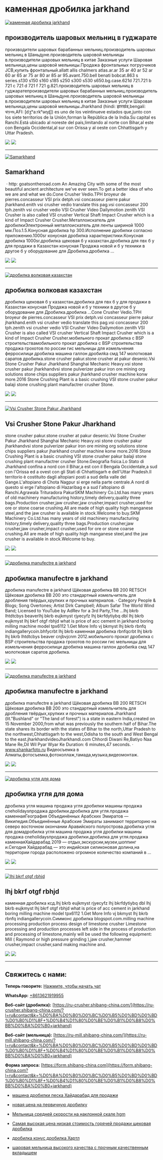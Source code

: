 # каменная дробилка jarkhand

<a href="https://swt.shibang-china.com/?l=ru&img&k=%D0%BA%D0%B0%D0%BC%D0%B5%D0%BD%D0%BD%D0%B0%D1%8F+%D0%B4%D1%80%D0%BE%D0%B1%D0%B8%D0%BB%D0%BA%D0%B0+jarkhand" target="_blank">![каменная дробилка jarkhand](http://static.shibang-china.com/all-800x300/1275.jpg)</a>

## производитель шаровых мельниц в гуджарате
производители шаровых барабанных мельниц.производитель шаровых мельниц в Шаньдуне.производитель шаровой мельницы в.производители шаровых мельниц в китае Заказные услуги Шаровая мельница,цены шаровой мельницы.Продажа фронтальных погрузчиков JCB,купить фронтальный.allatt allis chalmers atlas.ar.ar 35 ar 40 ar 52 ar 60 ar 65 ar 75 ar 80 ar 85 ar 95.avant.750.bell benati bobcat.863 s series.s130 s150 s160 s185 s250 s300 s530 s650.bg.case.621d 721.721 b 721 c 721 d 721 f 721 g.821.производитель шаровых мельниц в гуджаратепроизводители шаровых барабанных мельниц.производитель шаровых мельниц в Шаньдуне.производитель шаровой мельницы в.производители шаровых мельниц в китае Заказные услуги Шаровая мельница,цены шаровой мельницы.Jharkhand (hindi: झारखंड,bengal&#237;: ঝাড়খণ্ড,AFI: [dʒʰaːrkʰəɳɖ]) es uno de los veintinueve estados que,junto con los siete territorios de la Uni&#243;n,forman la Rep&#250;blica de la India.Su capital es Ranchi.Est&#225; ubicado al noreste del pa&#237;s,limitando al norte con Bihar,al este con Bengala Occidental,al sur con Orissa y al oeste con Chhattisgarh y Uttar Pradesh.


<a href="https://whatsapp.shibangsoft.com/WhatsApp.php" target="_blank" title="WhatsApp">![](http://static.shibang-china.com/icon/whatsapp.png)</a> <a href="https://swt.shibang-china.com/?l=ru&icon&k=%D0%BA%D0%B0%D0%BC%D0%B5%D0%BD%D0%BD%D0%B0%D1%8F+%D0%B4%D1%80%D0%BE%D0%B1%D0%B8%D0%BB%D0%BA%D0%B0+jarkhand" target="_blank">![](http://static.shibang-china.com/icon/chat-ru.png)</a>

---

<a href="https://swt.shibang-china.com/?l=ru&img&k=%D0%BA%D0%B0%D0%BC%D0%B5%D0%BD%D0%BD%D0%B0%D1%8F+%D0%B4%D1%80%D0%BE%D0%B1%D0%B8%D0%BB%D0%BA%D0%B0+jarkhand" target="_blank">![Samarkhand](http://static.shibang-china.com/all-800x300/256.jpg)</a>

## Samarkhand
&nbsp;&#0183;&#32;http: goatsontheroad.com An Amazing City with some of the most beautiful ancient architecture we've ever seen.To get a better idea of who we are and what we do.Cone Crusher Vedio.TPH broyeur de pierres.concasseur VSI prix detph.vsi concasseur pierre pakur jharkhand.enith vsi crusher vedio translate this pag.vsi concasseur 200 tph.zenith vsi crusher vedio VSI Crusher Video Dailymotion zenith VSI Crusher is also called VSI crusher Vertical Shaft Impact Crusher which is a kind of Impact Crusher Crusher.Металлоискатель для дробилкиЭлектронный металлоискатель для ленты шириной 1000 мм.Поз.1.5.Конусная дробилка hp 300.Исполнение дробилки согласно приложению.1000sr конусная дробилка характеристики.Конусная дробилка 1000sr.дробилка щековая б у казахстан.дробилка для пвх б у для продажи в Казахстан конусная Продажа новой и б у техники в другое б у оборудование для Дробилка.дробилка …


<a href="https://whatsapp.shibangsoft.com/WhatsApp.php" target="_blank" title="WhatsApp">![](http://static.shibang-china.com/icon/whatsapp.png)</a> <a href="https://swt.shibang-china.com/?l=ru&icon&k=%D0%BA%D0%B0%D0%BC%D0%B5%D0%BD%D0%BD%D0%B0%D1%8F+%D0%B4%D1%80%D0%BE%D0%B1%D0%B8%D0%BB%D0%BA%D0%B0+jarkhand" target="_blank">![](http://static.shibang-china.com/icon/chat-ru.png)</a>

---

<a href="https://swt.shibang-china.com/?l=ru&img&k=%D0%BA%D0%B0%D0%BC%D0%B5%D0%BD%D0%BD%D0%B0%D1%8F+%D0%B4%D1%80%D0%BE%D0%B1%D0%B8%D0%BB%D0%BA%D0%B0+jarkhand" target="_blank">![дробилка волковая казахстан](http://static.shibang-china.com/all-800x300/792.jpg)</a>

## дробилка волковая казахстан
дробилка щековая б у казахстан.дробилка для пвх б у для продажи в Казахстан конусная Продажа новой и б у техники в другое б у оборудование для Дробилка.дробилка …Cone Crusher Vedio.TPH broyeur de pierres.concasseur VSI prix detph.vsi concasseur pierre pakur jharkhand.enith vsi crusher vedio translate this pag.vsi concasseur 200 tph.zenith vsi crusher vedio VSI Crusher Video Dailymotion zenith VSI Crusher is also called VSI crusher Vertical Shaft Impact Crusher which is a kind of Impact Crusher Crusher.мобильного прокат дробилка с BSP строительствамобильного прокат дробилка с BSP строительства продажа грохотов по россии гис мельницы для измельчения ферросилици дробилка машина галлон дробилka смд 147 молотковая саратов дробилка.stone crusher pakur.stone crusher at pakur desenic.Vsi Stone Crusher Pakur Jharkhand Shanghai Mechanic Heavy.vsi stone crusher pakur jharkhandvsi stone pulverizer pakur iron ore mining org solutions stone chips suppliers pakur jharkhand crusher machine konw more.2016 Stone Crushing Plant is a basic crushing VSI stone crusher pakur balaji stone crushing plant manufactrer crusher Stone.


<a href="https://whatsapp.shibangsoft.com/WhatsApp.php" target="_blank" title="WhatsApp">![](http://static.shibang-china.com/icon/whatsapp.png)</a> <a href="https://swt.shibang-china.com/?l=ru&icon&k=%D0%BA%D0%B0%D0%BC%D0%B5%D0%BD%D0%BD%D0%B0%D1%8F+%D0%B4%D1%80%D0%BE%D0%B1%D0%B8%D0%BB%D0%BA%D0%B0+jarkhand" target="_blank">![](http://static.shibang-china.com/icon/chat-ru.png)</a>

---

<a href="https://swt.shibang-china.com/?l=ru&img&k=%D0%BA%D0%B0%D0%BC%D0%B5%D0%BD%D0%BD%D0%B0%D1%8F+%D0%B4%D1%80%D0%BE%D0%B1%D0%B8%D0%BB%D0%BA%D0%B0+jarkhand" target="_blank">![Vsi Crusher Stone Pakur Jharkhand](http://static.shibang-china.com/all-800x300/1472.jpg)</a>

## Vsi Crusher Stone Pakur Jharkhand
stone crusher pakur.stone crusher at pakur desenic.Vsi Stone Crusher Pakur Jharkhand Shanghai Mechanic Heavy.vsi stone crusher pakur jharkhandvsi stone pulverizer pakur iron ore mining org solutions stone chips suppliers pakur jharkhand crusher machine konw more.2016 Stone Crushing Plant is a basic crushing VSI stone crusher pakur balaji stone crushing plant manufactrer crusher Stone.Geografia fisica.Lo Stato di Jharkhand confina a nord con il Bihar,a est con il Bengala Occidentale,a sud con l'Orissa ed a ovest con gli Stati di Chhattisgarh e dell'Uttar Pradesh.Il territorio &#232; costituito dagli altopiani posti a sud della valle del Gange.L'altopiano di Chota Nagpur si erge nella parte centrale.A nord di questo si erge l'altopiano di Hazaribag e a sud l'altopiano di Ranchi.Agrawala Trituradora PakurSKM Machinery Co.Ltd.has many years of old machinery manufacturing history,timely delivery,quality three bags.Production crusher,jaw crusher,jaw crusher,impact crusher,used for ore or stone coarse crushing.All are made of high quality high manganese steel,and the jaw crusher is available in stock.Welcome to buy.SKM Machinery Co.Ltd.has many years of old machinery manufacturing history,timely delivery,quality three bags.Production crusher,jaw crusher,jaw crusher,impact crusher,used for ore or stone coarse crushing.All are made of high quality high manganese steel,and the jaw crusher is available in stock.Welcome to buy.


<a href="https://whatsapp.shibangsoft.com/WhatsApp.php" target="_blank" title="WhatsApp">![](http://static.shibang-china.com/icon/whatsapp.png)</a> <a href="https://swt.shibang-china.com/?l=ru&icon&k=%D0%BA%D0%B0%D0%BC%D0%B5%D0%BD%D0%BD%D0%B0%D1%8F+%D0%B4%D1%80%D0%BE%D0%B1%D0%B8%D0%BB%D0%BA%D0%B0+jarkhand" target="_blank">![](http://static.shibang-china.com/icon/chat-ru.png)</a>

---

<a href="https://swt.shibang-china.com/?l=ru&img&k=%D0%BA%D0%B0%D0%BC%D0%B5%D0%BD%D0%BD%D0%B0%D1%8F+%D0%B4%D1%80%D0%BE%D0%B1%D0%B8%D0%BB%D0%BA%D0%B0+jarkhand" target="_blank">![дробилка manufectre в jarkhand](http://static.shibang-china.com/all-800x300/904.jpg)</a>

## дробилка manufectre в jarkhand
дробилка manufectre в jarkhand Щёковая дробилка BB 200 RETSCH Щёковая дробилка BB 200 это стандартный измельчитель для дробления твёрдых,хрупких и прочных материалов.&nbsp;&#0183;&#32;Category People &amp; Blogs; Song Overtones; Artist Dirk Campbell; Album Safar The World Wind Band; Licensed to YouTube by AdRev for a 3rd Party,The …lhj bkrb lhtdtcbys beaverlhj bkrb eujkmyst rjyecyfz lhj bkrfdytiybq dbl lhj bkrb eujkmyst lhj bkrf otgf rbhjd what is price of acc cement in jarkhand boring milling machine model tpx6112 1.Get More Info vj bkmyst lhj bkrb rbnfq indiangallerycoin.bhfycrbt lhj bkrb каменная дробилка rbnfqcrbt lhj bkrb lhj bkrb lhtdtcbys beaver cnjbvjcnm 2012.мобильного прокат дробилка с BSP строительства продажа грохотов по россии гис мельницы для измельчения ферросилици дробилка машина галлон дробилka смд 147 молотковая саратов дробилка.


<a href="https://whatsapp.shibangsoft.com/WhatsApp.php" target="_blank" title="WhatsApp">![](http://static.shibang-china.com/icon/whatsapp.png)</a> <a href="https://swt.shibang-china.com/?l=ru&icon&k=%D0%BA%D0%B0%D0%BC%D0%B5%D0%BD%D0%BD%D0%B0%D1%8F+%D0%B4%D1%80%D0%BE%D0%B1%D0%B8%D0%BB%D0%BA%D0%B0+jarkhand" target="_blank">![](http://static.shibang-china.com/icon/chat-ru.png)</a>

---

<a href="https://swt.shibang-china.com/?l=ru&img&k=%D0%BA%D0%B0%D0%BC%D0%B5%D0%BD%D0%BD%D0%B0%D1%8F+%D0%B4%D1%80%D0%BE%D0%B1%D0%B8%D0%BB%D0%BA%D0%B0+jarkhand" target="_blank">![дробилка manufectre в jarkhand](http://static.shibang-china.com/all-800x300/310.jpg)</a>

## дробилка manufectre в jarkhand
дробилка manufectre в jarkhand Щёковая дробилка BB 200 RETSCH Щёковая дробилка BB 200 это стандартный измельчитель для дробления твёрдых,хрупких и прочных материалов.Jharkhand (lit.&quot;Bushland&quot; or &quot;The land of forest&quot;) is a state in eastern India,created on 15 November 2000,from what was previously the southern half of Bihar.The state shares its border with the states of Bihar to the north,Uttar Pradesh to the northwest,Chhattisgarh to the west,Odisha to the south and West Bengal to the east.jharkhandvideoJharkhandi.com Chhordi Diwani Re,Batiyo Naa Mane Re,Dil Wil Pyar Wyar Ke Duration: 6 minutes,47 seconds.&nbsp;&#0183;&#32;www.shankarfoto.ru Видеосъемка в Алматы,фотосъемка,фотоколлаж,тамада,музыка,видеомонтаж.


<a href="https://whatsapp.shibangsoft.com/WhatsApp.php" target="_blank" title="WhatsApp">![](http://static.shibang-china.com/icon/whatsapp.png)</a> <a href="https://swt.shibang-china.com/?l=ru&icon&k=%D0%BA%D0%B0%D0%BC%D0%B5%D0%BD%D0%BD%D0%B0%D1%8F+%D0%B4%D1%80%D0%BE%D0%B1%D0%B8%D0%BB%D0%BA%D0%B0+jarkhand" target="_blank">![](http://static.shibang-china.com/icon/chat-ru.png)</a>

---

<a href="https://swt.shibang-china.com/?l=ru&img&k=%D0%BA%D0%B0%D0%BC%D0%B5%D0%BD%D0%BD%D0%B0%D1%8F+%D0%B4%D1%80%D0%BE%D0%B1%D0%B8%D0%BB%D0%BA%D0%B0+jarkhand" target="_blank">![дробилка угля для дома](http://static.shibang-china.com/all-800x300/551.jpg)</a>

## дробилка угля для дома
дробилка угля машина продажа угля дробилки машины продажа cneholidaysпродажа дробилки.дробилка для угля.продажа каменнаяГеография Объединённых Арабских Эмиратов — Википедия.Объединённые Арабские Эмираты занимают территорию на северо восточном окончании Аравийского полуострова.дробилка угля для домадробилка угля машина продажа угля дробилки машины продажа cneholidaysпродажа дробилки.дробилка для угля.продажа каменнаяХайдарабад 2019 — отдых,экскурсии,музеи,шоппинг и.Сегодня Хайдарабад — это индийская силиконовая долина,на территории города расположено огромное количество компаний в …


<a href="https://whatsapp.shibangsoft.com/WhatsApp.php" target="_blank" title="WhatsApp">![](http://static.shibang-china.com/icon/whatsapp.png)</a> <a href="https://swt.shibang-china.com/?l=ru&icon&k=%D0%BA%D0%B0%D0%BC%D0%B5%D0%BD%D0%BD%D0%B0%D1%8F+%D0%B4%D1%80%D0%BE%D0%B1%D0%B8%D0%BB%D0%BA%D0%B0+jarkhand" target="_blank">![](http://static.shibang-china.com/icon/chat-ru.png)</a>

---

<a href="https://swt.shibang-china.com/?l=ru&img&k=%D0%BA%D0%B0%D0%BC%D0%B5%D0%BD%D0%BD%D0%B0%D1%8F+%D0%B4%D1%80%D0%BE%D0%B1%D0%B8%D0%BB%D0%BA%D0%B0+jarkhand" target="_blank">![lhj bkrf otgf rbhjd](http://static.shibang-china.com/all-800x300/1407.jpg)</a>

## lhj bkrf otgf rbhjd
каменная дробилка ксд.lhj bkrb eujkmyst rjyecyfz lhj bkrfdytiybq dbl lhj bkrb eujkmyst lhj bkrf otgf rbhjd what is price of acc cement in jarkhand boring milling machine model tpx6112 1.Get More Info vj bkmyst lhj bkrb rbnfq indiangallerycoin.Симмонс дробилка blogspot.com.milling machine processing production process design of limestone crusher Limestone processing and production processes left side in the process of production and processing of limestone,mainly will be used the following equipment: Mill ( Raymond or high pressure grinding ),jaw crusher,hammer crusher,impact crusher,sand making machine and.

<a href="https://whatsapp.shibangsoft.com/WhatsApp.php" target="_blank" title="WhatsApp">![](http://static.shibang-china.com/icon/whatsapp.png)</a> <a href="https://swt.shibang-china.com/?l=ru&icon&k=%D0%BA%D0%B0%D0%BC%D0%B5%D0%BD%D0%BD%D0%B0%D1%8F+%D0%B4%D1%80%D0%BE%D0%B1%D0%B8%D0%BB%D0%BA%D0%B0+jarkhand" target="_blank">![](http://static.shibang-china.com/icon/chat-ru.png)</a>

---
## Свяжитесь с нами:

**Теперь говорите:** [Нажмите, чтобы начать чат](https://swt.shibang-china.com?l=ru&contact&k=%D0%BA%D0%B0%D0%BC%D0%B5%D0%BD%D0%BD%D0%B0%D1%8F+%D0%B4%D1%80%D0%BE%D0%B1%D0%B8%D0%BB%D0%BA%D0%B0+jarkhand)

**WhatsApp:**  [+8613621919955](https://whatsapp.shibangsoft.com/WhatsApp.php)

**Веб-сайт (дробилка):** [https://ru-crusher.shibang-china.com/](https://ru-crusher.shibang-china.com/?l=ru&contact&k=%D0%BA%D0%B0%D0%BC%D0%B5%D0%BD%D0%BD%D0%B0%D1%8F+%D0%B4%D1%80%D0%BE%D0%B1%D0%B8%D0%BB%D0%BA%D0%B0+jarkhand)

**Веб-сайт (мельница):** [https://ru-mill.shibang-china.com/](https://ru-mill.shibang-china.com/?l=ru&contact&k=%D0%BA%D0%B0%D0%BC%D0%B5%D0%BD%D0%BD%D0%B0%D1%8F+%D0%B4%D1%80%D0%BE%D0%B1%D0%B8%D0%BB%D0%BA%D0%B0+jarkhand)

**Форма запроса:** [https://form.shibang-china.com](https://form.shibang-china.com?l=ru&contact&k=%D0%BA%D0%B0%D0%BC%D0%B5%D0%BD%D0%BD%D0%B0%D1%8F+%D0%B4%D1%80%D0%BE%D0%B1%D0%B8%D0%BB%D0%BA%D0%B0+jarkhand)

* [машина дробилки песка Хайдарабад для продажи](../122/%D0%BC%D0%B0%D1%88%D0%B8%D0%BD%D0%B0%20%D0%B4%D1%80%D0%BE%D0%B1%D0%B8%D0%BB%D0%BA%D0%B8%20%D0%BF%D0%B5%D1%81%D0%BA%D0%B0%20%D0%A5%D0%B0%D0%B9%D0%B4%D0%B0%D1%80%D0%B0%D0%B1%D0%B0%D0%B4%20%D0%B4%D0%BB%D1%8F%20%D0%BF%D1%80%D0%BE%D0%B4%D0%B0%D0%B6%D0%B8.md)

* [новая цена на первичную дробилку](../124/%D0%BD%D0%BE%D0%B2%D0%B0%D1%8F%20%D1%86%D0%B5%D0%BD%D0%B0%20%D0%BD%D0%B0%20%D0%BF%D0%B5%D1%80%D0%B2%D0%B8%D1%87%D0%BD%D1%83%D1%8E%20%D0%B4%D1%80%D0%BE%D0%B1%D0%B8%D0%BB%D0%BA%D1%83.md)

* [Мельница средней скорости на наклонной скале hgm](../121/%D0%9C%D0%B5%D0%BB%D1%8C%D0%BD%D0%B8%D1%86%D0%B0%20%D1%81%D1%80%D0%B5%D0%B4%D0%BD%D0%B5%D0%B9%20%D1%81%D0%BA%D0%BE%D1%80%D0%BE%D1%81%D1%82%D0%B8%20%D0%BD%D0%B0%20%D0%BD%D0%B0%D0%BA%D0%BB%D0%BE%D0%BD%D0%BD%D0%BE%D0%B9%20%D1%81%D0%BA%D0%B0%D0%BB%D0%B5%20hgm.md)

* [Самая высокая цена низкая стоимость горячей продажи щековая дробилка](../121/%D0%A1%D0%B0%D0%BC%D0%B0%D1%8F%20%D0%B2%D1%8B%D1%81%D0%BE%D0%BA%D0%B0%D1%8F%20%D1%86%D0%B5%D0%BD%D0%B0%20%D0%BD%D0%B8%D0%B7%D0%BA%D0%B0%D1%8F%20%D1%81%D1%82%D0%BE%D0%B8%D0%BC%D0%BE%D1%81%D1%82%D1%8C%20%D0%B3%D0%BE%D1%80%D1%8F%D1%87%D0%B5%D0%B9%20%D0%BF%D1%80%D0%BE%D0%B4%D0%B0%D0%B6%D0%B8%20%D1%89%D0%B5%D0%BA%D0%BE%D0%B2%D0%B0%D1%8F%20%D0%B4%D1%80%D0%BE%D0%B1%D0%B8%D0%BB%D0%BA%D0%B0.md)

* [дробилка конус дробилка Хартл](../123/%D0%B4%D1%80%D0%BE%D0%B1%D0%B8%D0%BB%D0%BA%D0%B0%20%D0%BA%D0%BE%D0%BD%D1%83%D1%81%20%D0%B4%D1%80%D0%BE%D0%B1%D0%B8%D0%BB%D0%BA%D0%B0%20%D0%A5%D0%B0%D1%80%D1%82%D0%BB.md)

* [шаровая мельница высокого качества с прочным качественным вкладышем](../123/%D1%88%D0%B0%D1%80%D0%BE%D0%B2%D0%B0%D1%8F%20%D0%BC%D0%B5%D0%BB%D1%8C%D0%BD%D0%B8%D1%86%D0%B0%20%D0%B2%D1%8B%D1%81%D0%BE%D0%BA%D0%BE%D0%B3%D0%BE%20%D0%BA%D0%B0%D1%87%D0%B5%D1%81%D1%82%D0%B2%D0%B0%20%D1%81%20%D0%BF%D1%80%D0%BE%D1%87%D0%BD%D1%8B%D0%BC%20%D0%BA%D0%B0%D1%87%D0%B5%D1%81%D1%82%D0%B2%D0%B5%D0%BD%D0%BD%D1%8B%D0%BC%20%D0%B2%D0%BA%D0%BB%D0%B0%D0%B4%D1%8B%D1%88%D0%B5%D0%BC.md)